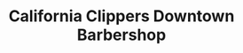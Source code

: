 ---
title: "California Clippers Downtown Barbershop"
url: /modesto/california-clippers-downtown-barbershop/
shop: Friseur
---